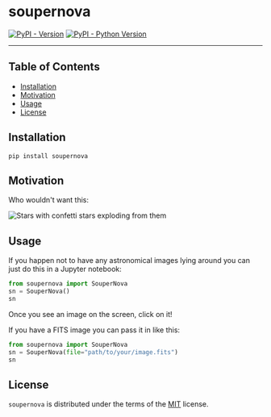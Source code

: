 # soupernova

[![PyPI - Version](https://img.shields.io/pypi/v/soupernova.svg)](https://pypi.org/project/soupernova)
[![PyPI - Python Version](https://img.shields.io/pypi/pyversions/soupernova.svg)](https://pypi.org/project/soupernova)

-----

## Table of Contents

- [Installation](#installation)
- [Motivation](#motivation)
- [Usage](#usage)
- [License](#license)

## Installation

```console
pip install soupernova
```

## Motivation

Who wouldn't want this:

![Stars with confetti stars exploding from them](https://github.com/user-attachments/assets/884e42f6-0868-48e9-abd1-74998ae3e5de)

## Usage

If you happen not to have any astronomical images lying around you can just do this in a Jupyter notebook:

```python
from soupernova import SouperNova
sn = SouperNova()
sn
```

Once you see an image on the screen, click on it!

If you have a FITS image you can pass it in like this:

```python
from soupernova import SouperNova
sn = SouperNova(file="path/to/your/image.fits")
sn
```

## License

`soupernova` is distributed under the terms of the [MIT](https://spdx.org/licenses/MIT.html) license.
